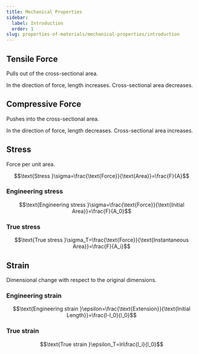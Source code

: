 ```yaml
---
title: Mechanical Properties
sidebar:
  label: Introduction
  order: 1
slug: properties-of-materials/mechanical-properties/introduction
---
```


## Tensile Force

Pulls out of the cross-sectional area.

In the direction of force, length increases. Cross-sectional area decreases.

## Compressive Force

Pushes into the cross-sectional area.

In the direction of force, length decreases. Cross-sectional area increases.

## Stress

Force per unit area.

```math
\text{Stress }\sigma=\frac{\text{Force}}{\text{Area}}=\frac{F}{A}
```

### Engineering stress

```math
\text{Engineering stress }\sigma=\frac{\text{Force}}{\text{Initial Area}}=\frac{F}{A_0}
```

### True stress

```math
\text{True stress }\sigma_T=\frac{\text{Force}}{\text{Instantaneous Area}}=\frac{F}{A_i}
```

## Strain

Dimensional change with respect to the original dimensions.

### Engineering strain

```math
\text{Engineering strain }\epsilon=\frac{\text{Extension}}{\text{Initial Length}}=\frac{l-l_0}{l_0}
```

### True strain

```math
\text{True strain }\epsilon_T=ln\frac{l_i}{l_0}
```
